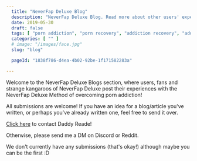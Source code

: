 ```yaml
---
  title: "NeverFap Deluxe Blog"
  description: "NeverFap Deluxe Blog. Read more about other users' experiences with the NeverFap Deluxe Method of overcoming porn addiction."
  date: 2019-05-30
  draft: false
  tags: [ "porn addiction", "porn recovery", "addiction recovery", "addiction", "awareness", "nofap", "neverfap", "neverfap deluxe" ]
  categories: [ "" ]
  # image: "/images/face.jpg"
  slug: "blog"

  pageId: "1838f786-d4ea-4b02-92be-1f171582283a"

---
```


Welcome to the NeverFap Deluxe Blogs section, where users, fans and strange kangaroos of NeverFap Deluxe post their experiences with the NeverFap Deluxe Method of overcoming porn addiction!

All submissions are welcome! If you have an idea for a blog/article you've written, or perhaps you've already written one, feel free to send it over.

<a class="link" href="https://neverfapdeluxe.com/contact">Click here</a> to contact Daddy Reade!

Otherwise, please send me a DM on Discord or Reddit.

We don't currently have any submissions (that's okay!) although maybe you can be the first :D



